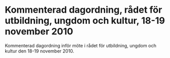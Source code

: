 # Kommenterad dagordning, rådet för utbildning, ungdom och kultur, 18-19 november 2010

Kommenterad dagordning inför möte i rådet för utbildning, ungdom och kultur den 18-19 november 2010.
